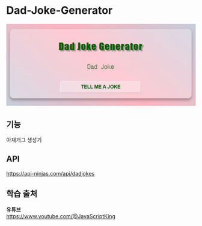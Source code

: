 # Dad-Joke-Generator
<img src="./image.gif">

## 기능  
아재개그 생성기  

## API  
https://api-ninjas.com/api/dadjokes  

## 학습 출처 
**유튜브**  
https://www.youtube.com/@JavaScriptKing  


